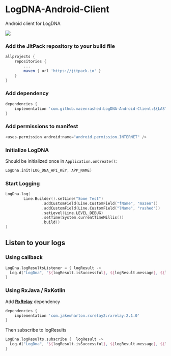 
# LogDNA-Android-Client
Android client for LogDNA

[![](https://jitpack.io/v/mazenrashed/LogDNA-Android-Client.svg)](https://jitpack.io/#mazenrashed/LogDNA-Android-Client)

###  Add the JitPack repository to your build file
```groovy
allprojects {
	repositories {
		...
		maven { url 'https://jitpack.io' }
	}
}
```

### Add dependency
```groovy
dependencies {
	implementation 'com.github.mazenrashed:LogDNA-Android-Client:${LAST_VERSION}'
}
```
### Add permissions to manifest
```groovy
<uses-permission android:name="android.permission.INTERNET" />
```
### Initialize LogDNA
Should be initialized once in `Application.onCreate()`:
```kotlin
LogDna.init(LOG_DNA_API_KEY, APP_NAME)
```
### Start Logging
```kotlin
LogDna.log(  
        Line.Builder().setLine("Some Test")  
                .addCustomField(Line.CustomField("fName", "mazen"))  
                .addCustomField(Line.CustomField("lName", "rashed"))  
                .setLevel(Line.LEVEL_DEBUG)  
                .setTime(System.currentTimeMillis())  
                .build()  
)
```

## Listen to your logs

### Using callback
```kotlin
LogDna.logResultsListener = { logResult ->  
  Log.d("LogDna", "${logResult.isSuccessful}, ${logResult.message}, ${logResult.logRequest.uid}")  
}
```
### Using RxJava / RxKotlin

 Add  **[RxRelay](https://github.com/JakeWharton/RxRelay)** dependency
```groovy
dependencies {
	implementation 'com.jakewharton.rxrelay2:rxrelay:2.1.0'
}
```
Then subscribe to logResults
```kotlin
LogDna.logResults.subscribe {  logResult ->
  Log.d("LogDna", "${logResult.isSuccessful}, ${logResult.message}, ${logResult.logRequest.uid}")  
}
```
